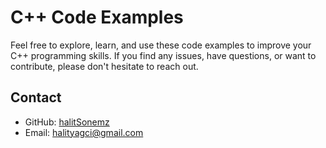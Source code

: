 # C++ Code Examples


Feel free to explore, learn, and use these code examples to improve your C++ programming skills. If you find any issues, have questions, or want to contribute, please don't hesitate to reach out.

## Contact

- GitHub: [halitSonemz](https://github.com/halitSonemz)
- Email: halityagci@gmail.com
